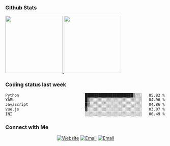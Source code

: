 
### Github Stats

<a href="https://github.com/lileixuan">
  <img height="180em" src="https://github-readme-stats.vercel.app/api?username=lileixuan&theme=buefy&show_icons=true" />
  <img height="180em" src="https://github-readme-stats.vercel.app/api/top-langs/?username=lileixuan&theme=buefy&layout=compact" />
</a>

### Coding status last week 

<!--START_SECTION:waka-->

```txt
Python                             █████████████████████▒░░░   85.82 %
YAML                               █▒░░░░░░░░░░░░░░░░░░░░░░░   04.96 %
JavaScript                         █▒░░░░░░░░░░░░░░░░░░░░░░░   04.86 %
Vue.js                             ▓░░░░░░░░░░░░░░░░░░░░░░░░   03.07 %
INI                                ░░░░░░░░░░░░░░░░░░░░░░░░░   00.49 %
```

<!--END_SECTION:waka-->

### Connect with Me 

<p align="center">
<a href="https://www.koomu.cn/"><img alt="Website" src="https://img.shields.io/badge/Website-www.koomu.cn-blue?style=flat-square&logo=google-chrome"></a>
<a href="mailto:lileixuan@gmail.com"><img alt="Email" src="https://img.shields.io/badge/Email-lileixuan@gmail.com-blue?style=flat-square&logo=gmail"></a>
<a href="https://www.koomu.cn/rss/"><img alt="Email" src="https://img.shields.io/badge/RSS-www.koomu.cn%2Frss%2F-blue?style=flat-square&logo=rss"></a>


</p>
